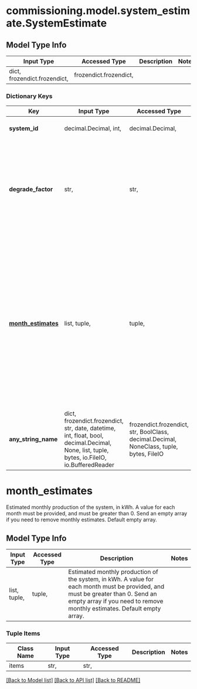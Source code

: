 # commissioning.model.system_estimate.SystemEstimate

## Model Type Info
Input Type | Accessed Type | Description | Notes
------------ | ------------- | ------------- | -------------
dict, frozendict.frozendict,  | frozendict.frozendict,  |  | 

### Dictionary Keys
Key | Input Type | Accessed Type | Description | Notes
------------ | ------------- | ------------- | ------------- | -------------
**system_id** | decimal.Decimal, int,  | decimal.Decimal,  | System this estimate is for. | [optional] 
**degrade_factor** | str,  | str,  | Annual production degradation factor for the system, from year 0 of the system&#x27;s life. Must be 0.0% or higher. Default 0.5%. | [optional] 
**[month_estimates](#month_estimates)** | list, tuple,  | tuple,  | Estimated monthly production of the system, in kWh. A value for each month must be provided, and must be greater than 0. Send an empty array if you need to remove monthly estimates. Default empty array. | [optional] 
**any_string_name** | dict, frozendict.frozendict, str, date, datetime, int, float, bool, decimal.Decimal, None, list, tuple, bytes, io.FileIO, io.BufferedReader | frozendict.frozendict, str, BoolClass, decimal.Decimal, NoneClass, tuple, bytes, FileIO | any string name can be used but the value must be the correct type | [optional]

# month_estimates

Estimated monthly production of the system, in kWh. A value for each month must be provided, and must be greater than 0. Send an empty array if you need to remove monthly estimates. Default empty array.

## Model Type Info
Input Type | Accessed Type | Description | Notes
------------ | ------------- | ------------- | -------------
list, tuple,  | tuple,  | Estimated monthly production of the system, in kWh. A value for each month must be provided, and must be greater than 0. Send an empty array if you need to remove monthly estimates. Default empty array. | 

### Tuple Items
Class Name | Input Type | Accessed Type | Description | Notes
------------- | ------------- | ------------- | ------------- | -------------
items | str,  | str,  |  | 

[[Back to Model list]](../../README.md#documentation-for-models) [[Back to API list]](../../README.md#documentation-for-api-endpoints) [[Back to README]](../../README.md)

